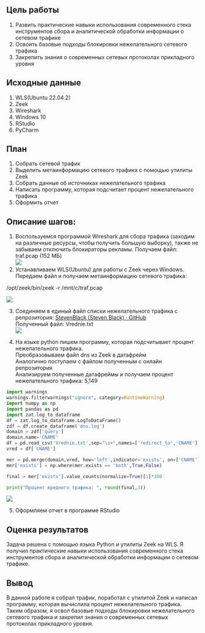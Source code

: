 ## Цель работы

1.  Развить практические навыки использования современного стека инструментов сбора и аналитической обработки информации о сетевом трафике
2.  Освоить базовые подходы блокировки нежелательного сетевого трафика
3.  Закрепить знания о современных сетевых протоколах прикладного уровня

## Исходные данные

1.  WLS(Ubuntu 22.04.2)
2.  Zeek
3.  Wireshark
4.  Windows 10
5.  RStudio
6.  PyCharm

## План

1.  Собрать сетевой трафик
2.  Выделить метаинформацию сетевого трафика с помощью утилиты Zeek
3.  Собрать данные об источниках нежелательного трафика
4.  Написать программу, которая подсчитает процент нежелательного трафика
5.  Оформить отчет

## Описание шагов:

1.  Воспользуемся программой Wireshark для сбора трафика (заходим на различные ресурсы, чтобы получить большую выборку), также не забываем отключить блокираторы рекламы. Получаем файл: traf.pcap (152 МБ)\
    ![](images/traficPic-01.png)
2.  Устанавливаем WLS(Ubuntu) для работы с Zeek через Windows. Передаем файл и получаем метаинформацию сетевого трафика:

/opt/zeek/bin/zeek -r /mnt/c/traf.pcap

![](images/dsnzeek.png)

3.  Соединяем в единый файл списки нежелательного трафика с репрозитория: [StevenBlack (Steven Black) · GitHub](https://github.com/StevenBlack) \
    Полученный файл: Vrednie.txt\
    ![](images/vred.png)

4.  На языке python пишем программу, которая подсчитывает процент нежелательного трафика.\
    Преобразовываем файл dns из Zeek в датафрейм\
    Аналогично поступаем с файлом полученным с онлайн репрозитория\
    Анализируем полученные датафреймы и получаем процент нежелательного трафика: 5,149

``` python
import warnings
warnings.filterwarnings("ignore", category=RuntimeWarning)
import numpy as np
import pandas as pd
import zat.log_to_dataframe
df = zat.log_to_dataframe.LogToDataFrame()
zdf = df.create_dataframe('dns.log')
domain = zdf['query']
domain.name='CNAME'
df = pd.read_csv('Vrednie.txt',sep="\s+",names=['redirect_to','CNAME'])
vred = df['CNAME']

mer = pd.merge(domain,vred, how='left',indicator='exists', on=['CNAME'],)
mer['exists'] = np.where(mer.exists == 'both',True,False)

final = mer['exists'].value_counts(normalize=True)[1]*100

print("Процент вредного трафика: ", round(final,3))
```

![](images/py1.png)

5.  Оформляем отчет в программе RStudio

## Оценка результатов

Задача решена с помощью языка Python и утилиты Zeek на WLS. Я получил практические навыки использования современного стека инструментов сбора и аналитической обработки информации о сетевом трафике.

## Вывод

В данной работе я собрал трафик, поработал с утилитой Zeek и написал программу, которая вычислила процент нежелательного трафика. Таким образом, я освол базовые подходы блокировки нежелательного сетевого трафика и закрепил знания о современных сетевых протоколах прикладного уровня.
